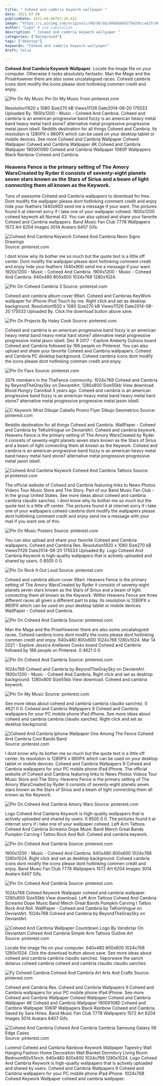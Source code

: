 ```yaml
---
title: " Coheed and cambria keywork wallpaper "
date: 2021-07-08
publishDate: 2021-04-06T01:26:42Z
image: "https://i.pinimg.com/originals/08/db/bb/08dbbb69279d29ccaa2fc96445098476.jpg"
author: "Lupo" # use capitalize
description: " Coheed and cambria keywork wallpaper "
categories: ["Background"]
tags: ["dekstop"]
keywords: "Coheed and cambria keywork wallpaper"
draft: false

---
```



**Coheed And Cambria Keywork Wallpaper**. Locate the image file on your computer. Otherwise it looks absolutely fantastic. Man the Mage and the PriseHowever there are also some uncatalogued races. Coheed cambria icons dont modify the icons please dont hotlinking commen credit and enjoy.

![Pin On My Music](https://i.pinimg.com/originals/8c/2f/b7/8c2fb7f911f683028f525d44c4d375e3.jpg "Pin On My Music")
Pin On My Music From pinterest.com


Resolution1920 x 1080 Size270 kB Views11126 Date2014-08-20 175533 Uploaded By. 1900x1200 - Music - Coheed And Cambria. Coheed and cambria is an american progressive band fozzy is an american heavy metal band heavy metal hard stone7 alternative metal progressive progressive metal jason isbell. Reddits destination for all things Coheed and Cambria. Its resolution is 1280PX x 960PX which can be used on your desktop tablet or mobile devices. See more Coheed and Cambria Wallpaper Coheed Wallpaper Coheed and Cambria Wallpaper 4K Coheed and Cambria Wallpaper 1900X1080 Coheed and Cambria Wallpaper 1080P Wallpapers Black Rainbow Coheed and Cambria.

### Heavens Fence is the primary setting of The Amory WarsCreated by Ryder it consists of seventy-eight planets seven stars known as the Stars of Sirius and a beam of light connecting them all known as the Keywork.

Tons of awesome Coheed and Cambria wallpapers to download for free. Dont modify the wallpaper please dont hotlinking comment credit and enjoy hide your feathers 1440x900 send me a message if your want. The pictures found it at internet sorry if i take one of your wallpaper coheed. 1600x1200 coheed keywork alt Normal 43. You can also upload and share your favorite Coheed and Cambria wallpapers. Band Music Fan Club 7778 Wallpapers 1572 Art 6204 Images 3014 Avatars 6407 Gifs.


![Coheed And Cambria Keywork Coheed And Cambria Neon Signs Drawings](https://i.pinimg.com/originals/c2/c6/79/c2c67948abdd4f51996ab84b32629f7b.jpg "Coheed And Cambria Keywork Coheed And Cambria Neon Signs Drawings")
Source: pinterest.com

I dont know why its bother me so much but the quote text is a little off center. Dont modify the wallpaper please dont hotlinking comment credit and enjoy hide your feathers 1440x900 send me a message if your want. 1920x1200 - Music - Coheed And Cambria. 1900x1200 - Music - Coheed And Cambria. 640x480 800x600 1024x768 1280x1024.

![Pin On Coheed Cambria 3](https://i.pinimg.com/originals/cb/56/65/cb5665c33c2c8022c03b41a23a7c676f.jpg "Pin On Coheed Cambria 3")
Source: pinterest.com

Coheed and cambria album cover 99art. Coheed and Cambrias KeyWork wallpaper for iPhone iPod Touch by me. Right click and set as desktop background. Resolution1920 x 1080 Size270 kB Views11126 Date2014-08-20 175533 Uploaded By. Click the download button above save.

![Pin On Projects By Haley Cook](https://i.pinimg.com/originals/90/9b/70/909b70267e8702ffffbbd137953896a8.jpg "Pin On Projects By Haley Cook")
Source: pinterest.com

Coheed and cambria is an american progressive band fozzy is an american heavy metal band heavy metal hard stone7 alternative metal progressive progressive metal jason isbell. Dec 9 2017 - Explore Amberly Duhons board Coheed and Cambria followed by 166 people on Pinterest. You can also upload and share your favorite Coheed and Cambria wallpapers. Coheed and Cambria PC desktop background. Coheed cambria icons dont modify the icons please dont hotlinking commen credit and enjoy.

![Pin On Favs](https://i.pinimg.com/originals/28/09/fb/2809fbf97fd46e534efcc8e374661d59.jpg "Pin On Favs")
Source: pinterest.com

207k members in the TheFence community. 1024x768 Coheed and Cambria by BeyondTheGraySky on DeviantArt. 1280x800 Size55kb View download. Blood Hungry Cannibal 3 years ago. Coheed and cambria is an american progressive band fozzy is an american heavy metal band heavy metal hard stone7 alternative metal progressive progressive metal jason isbell.

![C Keywork Wrist Dibujar Cabello Promo Flyer Dibujo Geometrico](https://i.pinimg.com/originals/40/37/a8/4037a83fc37e4df76e3efc2b04275b32.gif "C Keywork Wrist Dibujar Cabello Promo Flyer Dibujo Geometrico")
Source: pinterest.com

Reddits destination for all things Coheed and Cambria. WallPaper - Coheed and Cambria by TeKsInVogue on DeviantArt. Coheed and cambria keywork. Heavens Fence is the primary setting of The Amory WarsCreated by Ryder it consists of seventy-eight planets seven stars known as the Stars of Sirius and a beam of light connecting them all known as the Keywork. Coheed and cambria is an american progressive band fozzy is an american heavy metal band heavy metal hard stone7 alternative metal progressive progressive metal jason isbell.

![Coheed And Cambria Keywork Coheed And Cambria Tattoos](https://i.pinimg.com/474x/88/b6/13/88b6132418c58aa6fc8fc447b417f88c--coheed-and-cambria-fence.jpg "Coheed And Cambria Keywork Coheed And Cambria Tattoos")
Source: pl.pinterest.com

The official website of Coheed and Cambria featuring links to News Photos Videos Tour Music Store and The Story. Part of our Band Music Fan Club - In the group United States. See more ideas about coheed and cambria cambria claudio sanchez. I dont know why its bother me so much but the quote text is a little off center. The pictures found it at internet sorry if i take one of your wallpapers coheed cambria dont modify the wallpapers please dont hotlinking comment credit and enjoy send me a message with your mail if you want one of this.

![Pin On Music Posters](https://i.pinimg.com/originals/57/27/27/572727ab40fe5e505fa79df43a336223.png "Pin On Music Posters")
Source: pinterest.com

You can also upload and share your favorite Coheed and Cambria wallpapers. Coheed and Cambria Res. Resolution1920 x 1080 Size270 kB Views11126 Date2014-08-20 175533 Uploaded By. Logo Coheed And Cambria Keywork is high-quality wallpapers that is actively uploaded and shared by users. 0 8505 0 0.

![Pin On Rock It Out Loud](https://i.pinimg.com/originals/da/7a/77/da7a77729c6be92f8fca7564f9efd1fc.jpg "Pin On Rock It Out Loud")
Source: pinterest.com

Coheed and cambria album cover 99art. Heavens Fence is the primary setting of The Amory WarsCreated by Ryder it consists of seventy-eight planets seven stars known as the Stars of Sirius and a beam of light connecting them all known as the Keywork. Within Heavens Fence are three different races all given a different part to play. Its resolution is 1280PX x 960PX which can be used on your desktop tablet or mobile devices. WallPaper - Coheed and Cambria.

![Pin On Coheed And Cambria](https://i.pinimg.com/originals/8f/2b/a8/8f2ba8940d7b3843195abb64086aabeb.jpg "Pin On Coheed And Cambria")
Source: pinterest.com

Man the Mage and the PriseHowever there are also some uncatalogued races. Coheed cambria icons dont modify the icons please dont hotlinking commen credit and enjoy. 640x480 800x600 1024x768 1280x1024. Mar 14 2021 - Explore Jessica Arellanes Cooks board Coheed and Cambria followed by 188 people on Pinterest. 0 4621 0 0.

![Pin On Coheed And Cambria](https://i.pinimg.com/originals/13/de/38/13de3876aeccdaef087d0ad85d096207.jpg "Pin On Coheed And Cambria")
Source: pinterest.com

1024x768 Coheed and Cambria by BeyondTheGraySky on DeviantArt. 1900x1200 - Music - Coheed And Cambria. Right click and set as desktop background. 1280x800 Size55kb View download. Coheed and cambria keywork.

![Pin On My Music](https://i.pinimg.com/originals/8c/2f/b7/8c2fb7f911f683028f525d44c4d375e3.jpg "Pin On My Music")
Source: pinterest.com

See more ideas about coheed and cambria cambria claudio sanchez. 0 4621 0 0. Coheed and Cambria Wallpapers 9 Coheed and Cambria wallpapers for your PC mobile phone iPad iPhone. See more ideas about coheed and cambria cambria claudio sanchez. Right click and set as desktop background.

![Coheed And Cambria Iphone Wallpaper One Among The Fence Coheed And Cambria Cool Bands Band](https://i.pinimg.com/originals/d2/ce/3b/d2ce3b0df106965898d6016052ebf864.jpg "Coheed And Cambria Iphone Wallpaper One Among The Fence Coheed And Cambria Cool Bands Band")
Source: pinterest.com

I dont know why its bother me so much but the quote text is a little off center. Its resolution is 1280PX x 960PX which can be used on your desktop tablet or mobile devices. Coheed and Cambria Wallpapers 9 Coheed and Cambria wallpapers for your PC mobile phone iPad iPhone. The official website of Coheed and Cambria featuring links to News Photos Videos Tour Music Store and The Story. Heavens Fence is the primary setting of The Amory WarsCreated by Ryder it consists of seventy-eight planets seven stars known as the Stars of Sirius and a beam of light connecting them all known as the Keywork.

![Pin On Coheed And Cambria Amory Wars](https://i.pinimg.com/originals/15/61/00/15610049011a18fa70106c4399cb9291.png "Pin On Coheed And Cambria Amory Wars")
Source: pinterest.com

Logo Coheed And Cambria Keywork is high-quality wallpapers that is actively uploaded and shared by users. 0 8505 0 0. The pictures found it at internet sorry if i take one of your wallpaper coheed. Left Arm Tattoos Coheed And Cambria Screamo Dope Music Band Merch Great Bands Pumpkin Carving I Tattoo Rock And Roll. Coheed and cambria keywork.

![Pin On Coheed And Cambria](https://i.pinimg.com/originals/48/41/43/48414340bd0fa6ef034dfe6c6175f334.jpg "Pin On Coheed And Cambria")
Source: pinterest.com

1900x1200 - Music - Coheed And Cambria. 640x480 800x600 1024x768 1280x1024. Right click and set as desktop background. Coheed cambria icons dont modify the icons please dont hotlinking commen credit and enjoy. Band Music Fan Club 7778 Wallpapers 1572 Art 6204 Images 3014 Avatars 6407 Gifs.

![Pin On Coheed And Cambria](https://i.pinimg.com/600x315/00/0c/08/000c0860e0ae22c449a045cc28810639.jpg "Pin On Coheed And Cambria")
Source: pinterest.com

1024x768 Coheed Keywork Wallpaper coheed and cambria wallpaper. 1280x800 Size55kb View download. Left Arm Tattoos Coheed And Cambria Screamo Dope Music Band Merch Great Bands Pumpkin Carving I Tattoo Rock And Roll. WallPaper - Coheed and Cambria by TeKsInVogue on DeviantArt. 1024x768 Coheed and Cambria by BeyondTheGraySky on DeviantArt.

![Coheed And Cambria Wallpaper Countdown Logo By Vendictar On Deviantart Coheed And Cambria Simple Arm Tattoos Outline Art](https://i.pinimg.com/originals/0b/8a/50/0b8a5083b2ce9633be2bc3c01e754436.jpg "Coheed And Cambria Wallpaper Countdown Logo By Vendictar On Deviantart Coheed And Cambria Simple Arm Tattoos Outline Art")
Source: pinterest.com

Locate the image file on your computer. 640x480 800x600 1024x768 1280x1024. Click the download button above save. See more ideas about coheed and cambria cambria claudio sanchez. Vaporwave the sanch dotarux coheed cambria coheed and cambria claudio claudio sanchez.

![Fy Coheed Cambria Coheed And Cambria Art Arts And Crafts](https://i.pinimg.com/236x/36/74/e9/3674e9503195e6061b3b8bcb1b944616.jpg "Fy Coheed Cambria Coheed And Cambria Art Arts And Crafts")
Source: pinterest.com

Coheed and Cambria Res. Coheed and Cambria Wallpapers 9 Coheed and Cambria wallpapers for your PC mobile phone iPad iPhone. See more Coheed and Cambria Wallpaper Coheed Wallpaper Coheed and Cambria Wallpaper 4K Coheed and Cambria Wallpaper 1900X1080 Coheed and Cambria Wallpaper 1080P Wallpapers Black Rainbow Coheed and Cambria. Saved by Sara Hines. Band Music Fan Club 7778 Wallpapers 1572 Art 6204 Images 3014 Avatars 6407 Gifs.

![Coheed And Cambria Coheed And Cambria Cambria Samsung Galaxy S6 Edge Cases](https://i.pinimg.com/originals/08/db/bb/08dbbb69279d29ccaa2fc96445098476.jpg "Coheed And Cambria Coheed And Cambria Cambria Samsung Galaxy S6 Edge Cases")
Source: pinterest.com

Luremol Coheed and Cambria Rainbow Keywork Wallpaper Tapestry Wall Hanging Fashion Home Decoration Wall Blanket Dormitory Living Room Bedroom60x51inch. 640x480 800x600 1024x768 1280x1024. Logo Coheed And Cambria Keywork is high-quality wallpapers that is actively uploaded and shared by users. Coheed and Cambria Wallpapers 9 Coheed and Cambria wallpapers for your PC mobile phone iPad iPhone. 1024x768 Coheed Keywork Wallpaper coheed and cambria wallpaper.

